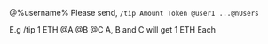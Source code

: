 @%username% Please send,
`/tip Amount Token @user1 ...@nUsers`

E.g /tip 1 ETH @A @B @C A, B and C will get 1 ETH Each